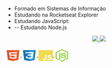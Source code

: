 
- Formado em Sistemas de Informação
- Estudando na Rocketseat Explorer
- Estudando JavaScript:
- -- Estudando Node.js

<div align="center">
  <a href="https://github.com/afcluispaulo">
  <img height="180em" src="https://github-readme-stats.vercel.app/api?username=afcluispaulo&show_icons=true&theme=dracula&include_all_commits=true&count_private=true"/>
  <img height="180em" src="https://github-readme-stats.vercel.app/api/top-langs/?username=afcluispaulo&layout=compact&langs_count=7&theme=dracula"/>
</div>

 <div style="display: inline_block"><br>
   <img align="center" alt="LP-HTML" height="30" width="40" src="https://raw.githubusercontent.com/devicons/devicon/master/icons/html5/html5-original.svg">
   <img align="center" alt="LP-CSS" height="30" width="40" src="https://raw.githubusercontent.com/devicons/devicon/master/icons/css3/css3-original.svg">
   <img align="center" alt="LP-Js" height="30" width="40" src="https://raw.githubusercontent.com/devicons/devicon/master/icons/javascript/javascript-plain.svg">
   <img align="center" alt="LP-NodeJs" height="35" width="40" src="https://github.com/devicons/devicon/blob/master/icons/nodejs/nodejs-original.svg">
  
 </div>
  
  
